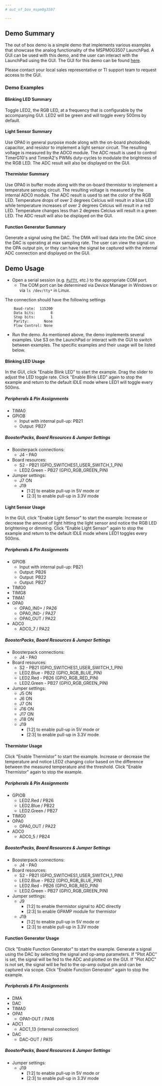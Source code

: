 ```yaml
---
# out_of_box_mspm0g3507

---
```


## Demo Summary

The out of box demo is a simple demo that implements various examples that
showcase the analog functionality of the MSPM0G3507 LaunchPad.
A GUI can be used with this demo, and the user can interact with the
LaunchPad using the GUI. The GUI for this demo can be found
[here](https://dev.ti.com/gallery/view/TIMSPGC/LP_MSPM0G3507_OOBE/).

Please contact your local sales representative or TI support team to request access
to the GUI.

### Demo Examples

#### Blinking LED Summary

Toggle LED2, the RGB LED, at a frequency that is configurable by the
accompanying GUI. LED2 will be green and will toggle every 500ms by default.
#### Light Sensor Summary

Use OPA0 in general purpose mode along with the on-board photodiode,
capacitor, and resistor to implement a light sensor circuit.
The resulting voltage is measured by the ADC0 module.
The ADC result is used to control TimerG10's and TimerA2's PWMs
duty-cycles to modulate the brightness of the RGB LED. The ADC result will
also be displayed on the GUI.
#### Thermistor Summary

Use OPA0 in buffer mode along with the on-board thermistor to implement a temperature sensing circuit. The resulting voltage is measured by the internal ADC0 module. The ADC result is used to set the color of the RGB LED.
Temperature drops of over 2 degrees Celcius will result in a blue LED while temperature increases of over 2 degrees Celcius will result in a red LED. Temperature changes less than 2 degrees Celcius will result in a green LED.
The ADC result will also be displayed on the GUI.
#### Function Generator Summary

Generate a signal using the DAC. The DMA will load data into the DAC since
the DAC is operating at max sampling rate. The user can view the signal on
the OPA output pin, or they can have the signal be captured with the internal
ADC connection and displayed on the GUI.

## Demo Usage

* Open a serial session (e.g. [`PuTTY`](http://www.putty.org/ "PuTTY's
Homepage"), etc.) to the appropriate COM port.
    * The COM port can be determined via Device Manager in Windows or via
`ls /dev/tty*` in Linux.

The connection should have the following settings
```
    Baud-rate:  115200
    Data bits:       8
    Stop bits:       1
    Parity:       None
    Flow Control: None
```

* Run the demo. As mentioned above, the demo implements several examples. Use S3
on the LaunchPad or interact with the GUI to switch between examples. The specific
examples and their usage will be listed below.

#### Blinking LED Usage

In the GUI, click "Enable Blink LED" to start the example. Drag the slider to adjust the
LED toggle rate. Click "Enable Blink LED" again to stop the example and return
to the default IDLE mode where LED1 will toggle every 500ms.

##### Peripherals & Pin Assignments

- TIMA0
- GPIOB
    + Input with internal pull-up: PB21
    + Output: PB27

##### BoosterPacks, Board Resources & Jumper Settings

- Boosterpack connections:
    + J4 - PA0
- Board resources:
    + S2 - PB21 (GPIO_SWITCHES1_USER_SWITCH_1_PIN)
    + LED2.Green - PB27 (GPIO_RGB_GREEN_PIN)
- Jumper settings:
    + J7 ON
    + J19
        + [1:2] to enable pull-up in 5V mode or
        + [2:3] to enable pull-up in 3.3V mode

#### Light Sensor Usage

In the GUI, click "Enable Light Sensor" to start the example. Increase or decrease the
amount of light hitting the light sensor and notice the RGB LED brightening or dimming.
Click "Enable Light Sensor" again to stop the example and return to the default
IDLE mode where LED1 toggles every 500ms.

##### Peripherals & Pin Assignments

- GPIOB
    + Input with internal pull-up: PB21
    + Output: PB26
	+ Output: PB22
	+ Output: PB27
- TIMG0
- TIMG8
- TIMA1
- OPA0
    + OPA0_IN0+ / PA26
    + OPA0_IN0- / PA27
    + OPA0_OUT / PA22
- ADC0
    + ADC0_7 / PA22

##### BoosterPacks, Board Resources & Jumper Settings

- Boosterpack connections:
    + J4 - PA0
- Board resources:
    + S2 - PB21 (GPIO_SWITCHES1_USER_SWITCH_1_PIN)
    + LED2.Blue - PB22 (GPIO_RGB_BLUE_PIN)
    + LED2.Red - PB26 (GPIO_RGB_RED_PIN)
    + LED2.Green - PB27 (GPIO_RGB_GREEN_PIN)
- Jumper settings:
    + J5 ON
    + J6 ON
    + J7 ON
    + J16 ON
    + J17 ON
    + J18 ON
    + J19
        + [1:2] to enable pull-up in 5V mode or
        + [2:3] to enable pull-up in 3.3V mode

#### Thermistor Usage

Click "Enable Thermistor" to start the example. Increase or decrease the temperature and notice LED2 changing color based on the difference between the measured temperature and the threshold.
Click "Enable Thermistor" again to stop the example.

##### Peripherals & Pin Assignments

- GPIOB
    + LED2.Red / PB26
	+ LED2.Blue / PB22
	+ LED2.Green / PB27
- TIMG0
- OPA0
    + OPA0_OUT / PA22
- ADC0
    + ADC0_5 / PB24

##### BoosterPacks, Board Resources & Jumper Settings

- Boosterpack connections:
    + J4 - PA0
- Board resources:
    + S2 - PB21 (GPIO_SWITCHES1_USER_SWITCH_1_PIN)
    + LED2.Blue - PB22 (GPIO_RGB_BLUE_PIN)
    + LED2.Red - PB26 (GPIO_RGB_RED_PIN)
    + LED2.Green - PB27 (GPIO_RGB_GREEN_PIN)
- Jumper settings:
    + J9
        + [1:2] to enable thermistor signal to ADC directly
        + [2:3] to enable GPAMP module for thermistor
    + J19
        + [1:2] to enable pull-up in 5V mode or
        + [2:3] to enable pull-up in 3.3V mode

#### Function Generator Usage

Click "Enable Function Generator" to start the example. Generate a signal using
the DAC by selecting the signal and op-amp parameters. If "Plot ADC" is set,
the signal will be fed to the ADC and plotted on the GUI. If "Plot ADC" is not set,
the signal will be fed to the op-amp output pin and can be captured via scope.
Click "Enable Function Generator" again to stop the example.

##### Peripherals & Pin Assignments

- DMA
- DAC
- TIMA0
- OPA1
    + OPA1-OUT / PA16
- ADC1
    + ADC1_13 (internal connection)
- DAC
    + DAC-OUT / PA15

##### BoosterPacks, Board Resources & Jumper Settings

- Jumper settings:
    + J19
        + [1:2] to enable pull-up in 5V mode or
        + [2:3] to enable pull-up in 3.3V mode
